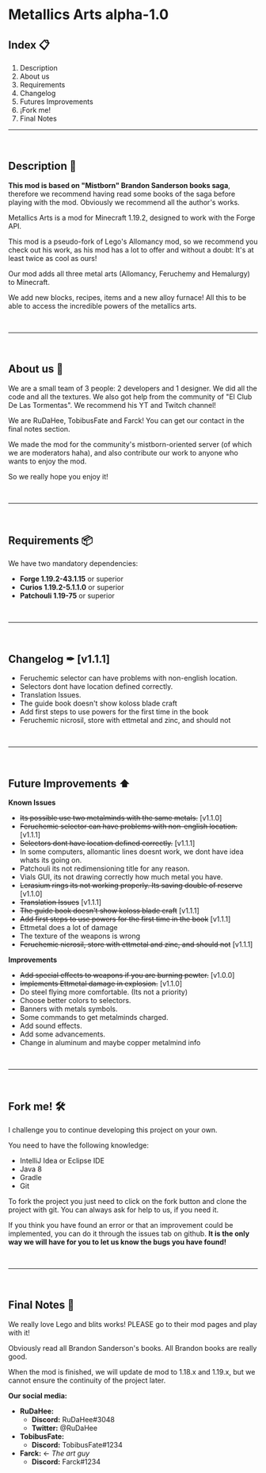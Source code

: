 # Metallics Arts alpha-1.0


## Index 📋
1. Description
2. About us
3. Requirements
4. Changelog
5. Futures Improvements
6. ¡Fork me!
7. Final Notes
---
<br>

## **Description 📝**
**This mod is based on "Mistborn" Brandon Sanderson books saga**, therefore we recommend having read some books of the saga before playing with the mod. Obviously we recommend all the author's works.

Metallics Arts is a mod for Minecraft 1.19.2, designed to work with the Forge API.

This mod is a pseudo-fork of Lego's Allomancy mod, so we recommend you check out his work, as his mod has a lot to offer and without a doubt: It's at least twice as cool as ours!

Our mod adds all three metal arts (Allomancy, Feruchemy and Hemalurgy) to Minecraft.

We add new blocks, recipes, items and a new alloy furnace! All this to be able to access the incredible powers of the metallics arts.

<br>

------

<br>

## **About us 🙋**
We are a small team of 3 people: 2 developers and 1 designer. We did all the code and all the textures. We also got help from the community of "El Club De Las Tormentas". We recommend his YT and Twitch channel!

We are RuDaHee, TobibusFate and Farck! You can get our contact in the final notes section.

We made the mod for the community's mistborn-oriented server (of which we are moderators haha), and also  contribute our work to anyone who wants to enjoy the mod.

So we really hope you enjoy it!

<br>

------

<br>

## **Requirements 📦**
We have two mandatory dependencies:
- **Forge 1.19.2-43.1.15** or superior
- **Curios 1.19.2-5.1.1.0** or superior
- **Patchouli 1.19-75** or superior

<br>

------

<br>

## **Changelog ✒ [v1.1.1]️**

- Feruchemic selector can have problems with non-english location.
- Selectors dont have location defined correctly.
- Translation Issues.
- The guide book doesn't show koloss blade craft
- Add first steps to use powers for the first time in the book
- Feruchemic nicrosil, store with ettmetal and zinc, and should not

<br>

------

<br>

## **Future Improvements ⬆️**

**Known Issues**
- ~~Its possible use two metalminds with the same metals.~~ [v1.1.0]
- ~~Feruchemic selector can have problems with non-english location.~~ [v1.1.1]
- ~~Selectors dont have location defined correctly.~~ [v1.1.1]
- In some computers, allomantic lines doesnt work, we dont have idea whats its going on.
- Patchouli its not redimensioning title for any reason.
- Vials GUI, its not drawing correctly how much metal you have.
- ~~Lerasium rings its not working properly. Its saving double of reserve~~ [v1.1.0]
- ~~Translation Issues~~ [v1.1.1]
- ~~The guide book doesn't show koloss blade craft~~ [v1.1.1]
- ~~Add first steps to use powers for the first time in the book~~ [v1.1.1]
- Ettmetal does a lot of damage
- The texture of the weapons is wrong
- ~~Feruchemic nicrosil, store with ettmetal and zinc, and should not~~ [v1.1.1]

**Improvements**
- ~~Add special effects to weapons if you are burning pewter.~~ [v1.0.0]
- ~~Implements Ettmetal damage in explosion.~~ [v1.1.0]
- Do steel flying more comfortable. (Its not a priority)
- Choose better colors to selectors.
- Banners with metals symbols.
- Some commands to get metalminds charged.
- Add sound effects.
- Add some advancements.
- Change in aluminum and maybe copper metalmind info

<br>

------

<br>

## **Fork me! 🛠️**

I challenge you to continue developing this project on your own.

You need to have the following knowledge:
- IntelliJ Idea or Eclipse IDE
- Java 8
- Gradle
- Git

To fork the project you just need to click on the fork button and clone the project with git. You can always ask for help to us, if you need it.

If you think you have found an error or that an improvement could be implemented, you can do it through the issues tab on github. **It is the only way we will have for you to let us know the bugs you have found!**

<br>

------

<br>

## **Final Notes 🚀**

We really love Lego and blits works! PLEASE go to their mod pages and play with it!

Obviously read all Brandon Sanderson's books. All Brandon books are really good.

When the mod is finished, we will update de mod to 1.18.x and 1.19.x, but we cannot ensure the continuity of the project later.

**Our social media:**
- **RuDaHee:**
  - **Discord:** RuDaHee#3048
  - **Twitter:** @RuDaHee
- **TobibusFate:**
  - **Discord:** TobibusFate#1234
- **Farck:** <- *The art guy*
  - **Discord:** Farck#1234